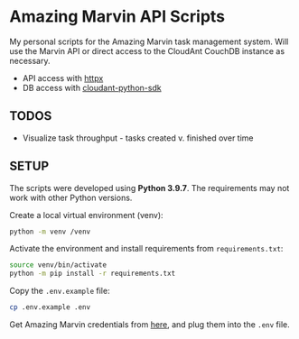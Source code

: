 # Amazing Marvin API Scripts

My personal scripts for the Amazing Marvin task management system. Will use the Marvin API or direct access to the CloudAnt CouchDB instance as necessary.

- API access with [httpx](https://github.com/projectdiscovery/httpx)
- DB access with [cloudant-python-sdk](https://github.com/IBM/cloudant-python-sdk)

## TODOS

- Visualize task throughput - tasks created v. finished over time

## SETUP

The scripts were developed using **Python 3.9.7**. The requirements may not work with other Python versions.

Create a local virtual environment (venv):

```bash
python -m venv /venv
```

Activate the environment and install requirements from `requirements.txt`:

```bash
source venv/bin/activate
python -m pip install -r requirements.txt
```

Copy the `.env.example` file:

```bash
cp .env.example .env
```

Get Amazing Marvin credentials from [here](https://app.amazingmarvin.com/pre?api), and plug them into the `.env` file.
